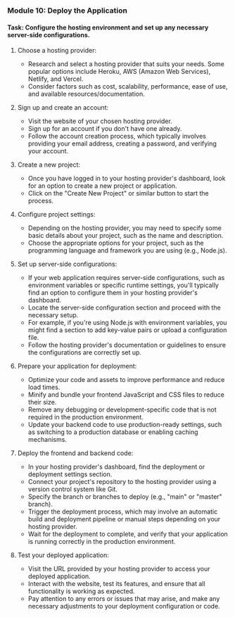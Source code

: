 

### Module 10: Deploy the Application

#### Task: Configure the hosting environment and set up any necessary server-side configurations.

1. Choose a hosting provider:
   - Research and select a hosting provider that suits your needs. Some popular options include Heroku, AWS (Amazon Web Services), Netlify, and Vercel.
   - Consider factors such as cost, scalability, performance, ease of use, and available resources/documentation.

2. Sign up and create an account:
   - Visit the website of your chosen hosting provider.
   - Sign up for an account if you don't have one already.
   - Follow the account creation process, which typically involves providing your email address, creating a password, and verifying your account.

3. Create a new project:
   - Once you have logged in to your hosting provider's dashboard, look for an option to create a new project or application.
   - Click on the "Create New Project" or similar button to start the process.

4. Configure project settings:
   - Depending on the hosting provider, you may need to specify some basic details about your project, such as the name and description.
   - Choose the appropriate options for your project, such as the programming language and framework you are using (e.g., Node.js).

5. Set up server-side configurations:
   - If your web application requires server-side configurations, such as environment variables or specific runtime settings, you'll typically find an option to configure them in your hosting provider's dashboard.
   - Locate the server-side configuration section and proceed with the necessary setup.
   - For example, if you're using Node.js with environment variables, you might find a section to add key-value pairs or upload a configuration file.
   - Follow the hosting provider's documentation or guidelines to ensure the configurations are correctly set up.

6. Prepare your application for deployment:
   - Optimize your code and assets to improve performance and reduce load times.
   - Minify and bundle your frontend JavaScript and CSS files to reduce their size.
   - Remove any debugging or development-specific code that is not required in the production environment.
   - Update your backend code to use production-ready settings, such as switching to a production database or enabling caching mechanisms.

7. Deploy the frontend and backend code:
   - In your hosting provider's dashboard, find the deployment or deployment settings section.
   - Connect your project's repository to the hosting provider using a version control system like Git.
   - Specify the branch or branches to deploy (e.g., "main" or "master" branch).
   - Trigger the deployment process, which may involve an automatic build and deployment pipeline or manual steps depending on your hosting provider.
   - Wait for the deployment to complete, and verify that your application is running correctly in the production environment.

8. Test your deployed application:
   - Visit the URL provided by your hosting provider to access your deployed application.
   - Interact with the website, test its features, and ensure that all functionality is working as expected.
   - Pay attention to any errors or issues that may arise, and make any necessary adjustments to your deployment configuration or code.
